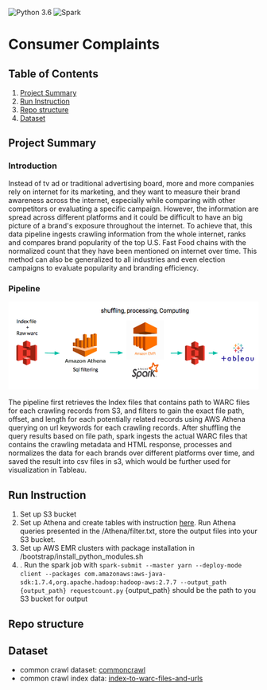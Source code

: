 ﻿
![Python 3.6](https://img.shields.io/badge/python-3.6-blue.svg) ![Spark](https://img.shields.io/badge/Spark-2.4.5-green)
# Consumer Complaints

## Table of Contents
1. [Project Summary](README.md#summary)
2. [Run Instruction](README.md#run)
3. [Repo structure](README.md#structure)
4. [Dataset](README.md#dataset)


## Project Summary

### Introduction
Instead of tv ad or traditional advertising board, more and more companies rely on internet for its marketing, and they want to measure their brand awareness across the internet, especially while comparing with other competitors or evaluating a specific campaign. However, the information are spread across different platforms and it could be difficult to have an big picture of a brand's exposure throughout the internet. To achieve that, this data pipeline ingests crawling information from the whole internet, ranks and compares brand popularity of the top U.S. Fast Food chains with the normalized count that they have been mentioned on internet over time. This method can also be generalized to all industries and even election campaigns to evaluate popularity and branding efficiency.

<!---### Demo -->

### Pipeline
![Pipeline](https://github.com/zhiqingrao/Common_crawl_insight/blob/master/readme_pipeline.png)

The pipeline first retrieves the Index files that contains path to WARC files for each crawling records from S3, and filters to gain the exact file path, offset, and length for each potentially related records using AWS Athena querying on url keywords for each crawling records. After shuffling the query results based on file path, spark ingests the actual WARC files that contains the crawling metadata and HTML response, processes and normalizes the data for each brands over different platforms over time, and saved the result into csv files in s3, which would be further used for visualization in Tableau.

 
## Run Instruction
1. Set up S3 bucket
2. Set up Athena and create tables with instruction [here](https://commoncrawl.org/2018/03/index-to-warc-files-and-urls-in-columnar-format/). Run Athena queries presented in the /Athena/filter.txt, store the output files into your S3 bucket. 
3. Set up AWS EMR clusters with package installation in /bootstrap/install_python_modules.sh 
4. . Run the spark job with `spark-submit --master yarn --deploy-mode client --packages com.amazonaws:aws-java-sdk:1.7.4,org.apache.hadoop:hadoop-aws:2.7.7 --output_path {output_path} requestcount.py` {output_path} should be the path to you S3 bucket for output


## Repo structure



## Dataset
- common crawl dataset: [commoncrawl](https://commoncrawl.org/the-data/get-started/)
- common crawl index data: [index-to-warc-files-and-urls](https://commoncrawl.org/2018/03/index-to-warc-files-and-urls-in-columnar-format/)

